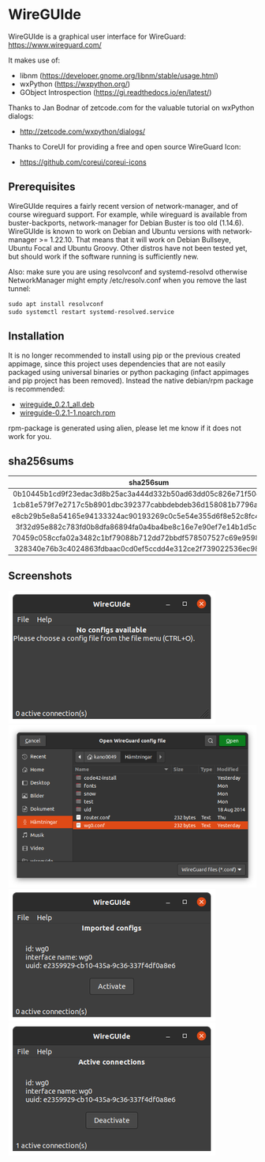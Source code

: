 # WireGUIde
WireGUIde is a graphical user interface for WireGuard: https://www.wireguard.com/

It makes use of:
 * libnm (https://developer.gnome.org/libnm/stable/usage.html)
 * wxPython (https://wxpython.org/)
 * GObject Introspection (https://gi.readthedocs.io/en/latest/)

Thanks to Jan Bodnar of zetcode.com for the valuable tutorial on wxPython dialogs:
* http://zetcode.com/wxpython/dialogs/

Thanks to CoreUI for providing a free and open source WireGuard Icon:
* https://github.com/coreui/coreui-icons

## Prerequisites
WireGUIde requires a fairly recent version of network-manager, and of course wireguard support. For example, while wireguard is available from buster-backports, network-manager for Debian Buster is too old (1.14.6). WireGUIde is known to work on Debian and Ubuntu versions with network-manager >= 1.22.10. That means that it will work on Debian Bullseye, Ubuntu Focal and Ubuntu Groovy. Other distros have not been tested yet, but should work if the software running is sufficiently new.

Also: make sure you are using resolvconf and systemd-resolvd otherwise NetworkManager might empty /etc/resolv.conf when you remove the last tunnel:
```
sudo apt install resolvconf
sudo systemctl restart systemd-resolved.service
```

## Installation
It is no longer recommended to install using pip or the previous created appimage, since this project uses dependencies that are not easily packaged using universal binaries or python packaging (infact appimages and pip project has been removed). Instead the native debian/rpm package is recommended:
* [wireguide_0.2.1_all.deb](https://github.com/mickenordin/wireguide/releases/download/0.2.1/wireguide_0.2.1_all.deb)
* [wireguide-0.2.1-1.noarch.rpm](https://github.com/mickenordin/wireguide/releases/download/0.2.1/wireguide-0.2.1-1.noarch.rpm)

rpm-package is generated using alien, please let me know if it does not work for you.

## sha256sums
**sha256sum**|**File**
:-----:|:-----:
0b10445b1cd9f23edac3d8b25ac3a444d332b50ad63dd05c826e71f50c1d0f61|wireguide-0.2.1-1.x86_64.rpm
1cb81e579f7e2717c5b8901dbc392377cabbdebdeb36d158081b7796a93cbfac|wireguide_0.2.1_all.deb
e8cb29b5e8a54165e94133324ac90193269c0c5e54e355d6f8e52c8fc404d537|wireguide_0.2.1_amd64.buildinfo
3f32d95e882c783fd0b8dfa86894fa0a4ba4be8c16e7e90ef7e14b1d5cd31da7|wireguide_0.2.1_amd64.changes
70459c058ccfa02a3482c1bf79088b712dd72bbdf578507527c69e95981e019b|wireguide_0.2.1.dsc
328340e76b3c4024863fdbaac0cd0ef5ccdd4e312ce2f739022536ec98fd028e|wireguide_0.2.1.git

## Screenshots
![No config](https://raw.githubusercontent.com/mickenordin/wireguide/main/screenshots/scrot0.png)
![Open dialog](https://raw.githubusercontent.com/mickenordin/wireguide/main/screenshots/scrot1.png)
![Activate](https://raw.githubusercontent.com/mickenordin/wireguide/main/screenshots/scrot2.png)
![Deactivate](https://raw.githubusercontent.com/mickenordin/wireguide/main/screenshots/scrot3.png)
